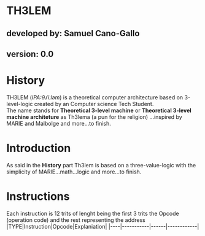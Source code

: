 TH3LEM
=======

## developed by: Samuel Cano-Gallo
## version: 0.0

# History
TH3LEM (_IPA:θɹˈiːləm_) is a theoretical computer architecture based on 3-level-logic created by an Computer science Tech Student.  
The name stands for **Theoretical 3-level machine** or **Theoretical 3-level machine architeture** as Th3lema (a pun for the religion) 
...inspired by MARIE and Malbolge and more...to finish.

# Introduction  
As said in the **History** part Th3lem is based on a three-value-logic with the simplicity of MARIE...math...logic and more...to finish.
# Instructions  
Each instruction is 12 trits of lenght being the first 3 trits the Opcode (operation code) and the rest representing the address
|TYPE|Instruction|Opcode|Explaniation|
|----|-----------|------|------------|




